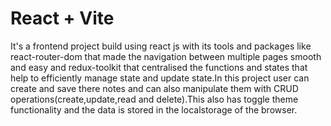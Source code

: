 # React + Vite
It's a frontend project build using react js with its tools and packages like react-router-dom that made the navigation between multiple pages smooth and easy and redux-toolkit that centralised the functions and states that help to efficiently manage state and update state.In this project user can create and save there notes and can also manipulate them with CRUD operations(create,update,read and delete).This also has toggle theme functionality and the data is stored in the localstorage of the browser.
